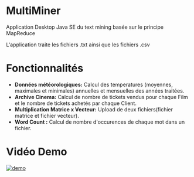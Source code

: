 # MultiMiner
Application Desktop Java SE du text mining basée sur le principe MapReduce

L'application traite les fichiers .txt ainsi que les fichiers .csv

# Fonctionnalités
- **Données météorologiques:** Calcul des temperatures (moyennes, maximales et minimales) annuelles et mensuelles des années traitées.
- **Archive Cinema:** Calcul de nombre de tickets vendus pour chaque Film et le nombre de tickets achetés par chaque Client.
- **Multiplication Matrice x Vecteur:** Upload de deux fichiers(fichier matrice et fichier vecteur).
- **Word Count :** Calcul de nombre d'occurences de chaque mot dans un fichier.

# Vidéo Demo
[![demo](https://user-images.githubusercontent.com/23432615/87605538-41201780-c6f9-11ea-83c9-653364a47e8b.png)](https://www.youtube.com/watch?v=ajHjQv63MV8&t=38s)
